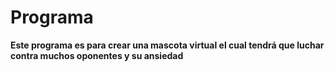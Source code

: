 # Programa
**Este programa es para crear una mascota virtual el cual tendrá que luchar contra muchos oponentes y su ansiedad**